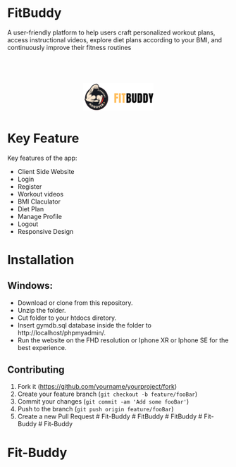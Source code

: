 # FitBuddy
A user-friendly platform to help users craft personalized workout plans, access instructional videos, explore diet plans according to your BMI, and continuously improve their fitness routines
<h1 align="center">
  <br>
  <img src="https://github.com/Pratik-2805/FitBuddy/blob/main/Image/logo1.png" alt="Foco" width="160">
</h1>

# Key Feature
Key features of the app:
- Client Side Website
- Login
- Register
- Workout videos
- BMI Claculator
- Diet Plan
- Manage Profile
- Logout
- Responsive Design

# Installation
## Windows:
- Download or clone from this repository.
- Unzip the folder.
- Cut folder to your htdocs diretory.
- Insert gymdb.sql database inside the folder to http://localhost/phpmyadmin/.
- Run the website on the FHD resolution or Iphone XR or Iphone SE for the best experience.


## Contributing

1. Fork it (<https://github.com/yourname/yourproject/fork>)
2. Create your feature branch (`git checkout -b feature/fooBar`)
3. Commit your changes (`git commit -am 'Add some fooBar'`)
4. Push to the branch (`git push origin feature/fooBar`)
5. Create a new Pull Request
#   F i t - B u d d y 
 
 #   F i t B u d d y 
 
 #   F i t B u d d y 
 
 #   F i t - B u d d y 
 
 # Fit-Buddy
# Fit-Buddy
